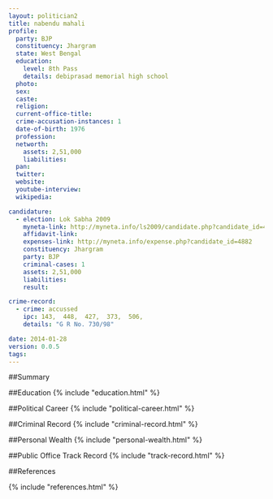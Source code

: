 ```yaml
---
layout: politician2
title: nabendu mahali
profile: 
  party: BJP
  constituency: Jhargram
  state: West Bengal
  education: 
    level: 8th Pass
    details: debiprasad memorial high school
  photo: 
  sex: 
  caste: 
  religion: 
  current-office-title: 
  crime-accusation-instances: 1
  date-of-birth: 1976
  profession: 
  networth: 
    assets: 2,51,000
    liabilities: 
  pan: 
  twitter: 
  website: 
  youtube-interview: 
  wikipedia: 

candidature: 
  - election: Lok Sabha 2009
    myneta-link: http://myneta.info/ls2009/candidate.php?candidate_id=4882
    affidavit-link: 
    expenses-link: http://myneta.info/expense.php?candidate_id=4882
    constituency: Jhargram 
    party: BJP
    criminal-cases: 1
    assets: 2,51,000
    liabilities: 
    result:  

crime-record: 
  - crime: accussed
    ipc: 143,  448,  427,  373,  506,
    details: "G R No. 730/98" 

date: 2014-01-28
version: 0.0.5
tags: 
---
```

##Summary


##Education
{% include "education.html" %}


##Political Career
{% include "political-career.html" %}


##Criminal Record
{% include "criminal-record.html" %}


##Personal Wealth
{% include "personal-wealth.html" %}


##Public Office Track Record
{% include "track-record.html" %}


##References


{% include "references.html" %}